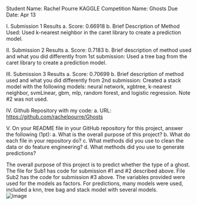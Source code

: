 Student Name: Rachel Pourre
KAGGLE Competition Name: Ghosts
Due Date: Apr 13

I.	Submission 1 Results 
a.	Score: 0.66918
b.	Brief Description of Method Used: 
Used k-nearest neighbor in the caret library to create a prediction model. 

II.	Submission 2 Results 
a.	Score: 0.7183
b.	Brief description of method used and what you did differently from 1st submission: 
Used a tree bag from the caret library to create a prediction model. 


III.	Submission 3 Results 
a.	Score: 0.70699
b.	Brief description of method used and what you did differently from 2nd submission:
Created a stack model with the following models: neural network, xgbtree, k-nearest neighbor, svmLinear, gbm, mlp, random forest, and logistic regression. Note #2 was not used. 


IV.	Github Repository with my code:
a.	URL: https://github.com/rachelpourre/Ghosts


V.	On your README file in your GitHub repository for this project, answer the following (1pt):
a.	What is the overall purpose of this project?
b.	What do each file in your repository do?
c.	What methods did you use to clean the data or do feature engineering?
d.	What methods did you use to generate predictions?

The overall purpose of this project is to predict whether the type of a ghost. The file for Sub1 has code for submission #1 and #2 described above. File Sub2 has the code for submission #3 above. The variables provided were used for the models as factors. For predictions, many models were used, included a knn, tree bag and stack model with several models.  
![image](https://user-images.githubusercontent.com/77362007/114616129-bfe3ba00-9c63-11eb-9ff8-5f5395c2950d.png)



